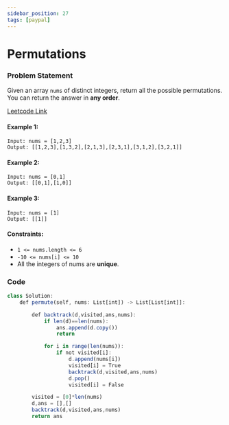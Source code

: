 ```yaml
---
sidebar_position: 27
tags: [paypal]
---
```


# Permutations

### Problem Statement

Given an array `nums` of distinct integers, return all the possible permutations. You can return the answer in **any order**.

[Leetcode Link](https://leetcode.com/problems/permutations/)

#### Example 1:

```
Input: nums = [1,2,3]
Output: [[1,2,3],[1,3,2],[2,1,3],[2,3,1],[3,1,2],[3,2,1]]
```

#### Example 2:

```
Input: nums = [0,1]
Output: [[0,1],[1,0]]
```

#### Example 3:

```
Input: nums = [1]
Output: [[1]]
```

#### Constraints:

- `1 <= nums.length <= 6`
- `-10 <= nums[i] <= 10`
- All the integers of nums are **unique**.

### Code

```jsx title="Python"
class Solution:
    def permute(self, nums: List[int]) -> List[List[int]]:

        def backtrack(d,visited,ans,nums):
            if len(d)==len(nums):
                ans.append(d.copy())
                return

            for i in range(len(nums)):
                if not visited[i]:
                    d.append(nums[i])
                    visited[i] = True
                    backtrack(d,visited,ans,nums)
                    d.pop()
                    visited[i] = False

        visited = [0]*len(nums)
        d,ans = [],[]
        backtrack(d,visited,ans,nums)
        return ans

```
